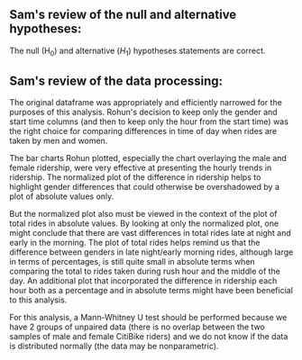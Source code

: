 ## Sam's review of the null and alternative hypotheses:

The null (H<sub>0</sub>) and alternative ($H_1$) hypotheses statements are correct.

## Sam's review of the data processing:

The original dataframe was appropriately and efficiently narrowed for the purposes of this analysis. Rohun's decision to keep only the gender and start time columns (and then to keep only the hour from the start time) was the right choice for comparing differences in time of day when rides are taken by men and women.

The bar charts Rohun plotted, especially the chart overlaying the male and female ridership, were very effective at presenting the hourly trends in ridership. The normalized plot of the difference in ridership helps to highlight gender differences that could otherwise be overshadowed by a plot of absolute values only. 

But the normalized plot also must be viewed in the context of the plot of total rides in absolute values. By looking at only the normalized plot, one might conclude that there are vast differences in total rides late at night and early in the morning. The plot of total rides helps remind us that the difference between genders in late night/early morning rides, although large in terms of percentages, is still quite small in absolute terms when comparing the total to rides taken during rush hour and the middle of the day. An additional plot that incorporated the difference in ridership each hour both as a percentage and in absolute terms might have been beneficial to this analysis.

For this analysis, a Mann-Whitney U test should be performed because we have 2 groups of unpaired data (there is no overlap between the two samples of male and female CitiBike riders) and we do not know if the data is distributed normally (the data may be nonparametric).
